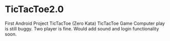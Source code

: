 # TicTacToe2.0
First Android Project TicTacToe (Zero Kata)
TicTacToe Game Computer play is still buggy. Two player is fine.
Would add sound and login functionality soon.

